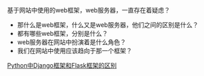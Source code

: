 基于网站中使用的web框架，web服务器，一直存在着疑虑？
- 那什么是web框架，什么又是web服务器，他们之间的区别是什么？
- 都有哪些web框架，分别是什么？
- web服务器在网站中扮演着是什么角色？
- 我们在网站中使用应该趋向于那一个框架？



[Python中Django框架和Flask框架的区别](https://www.cnblogs.com/keyou1/p/10861212.html)